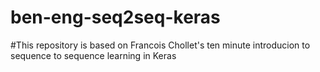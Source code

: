 # ben-eng-seq2seq-keras

#This repository is based on Francois Chollet's ten minute introducion to sequence to sequence learning in Keras
